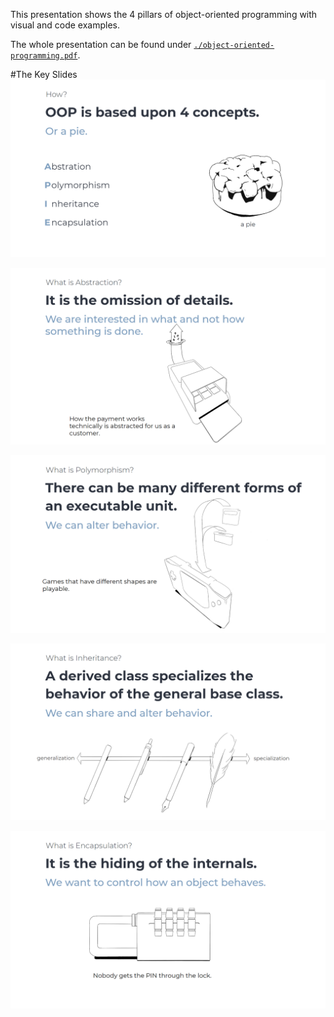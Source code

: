 This presentation shows the 4 pillars of object-oriented programming with visual and code examples.

The whole presentation can be found under [`./object-oriented-programming.pdf`](object-oriented-programming.pdf).

#The Key Slides
![concepts](images/concepts.png)

![abstraction](images/abstraction.png)

![abstraction](images/polymorphism.png)

![abstraction](images/inheritance.png)

![abstraction](images/encapsulation.png)

